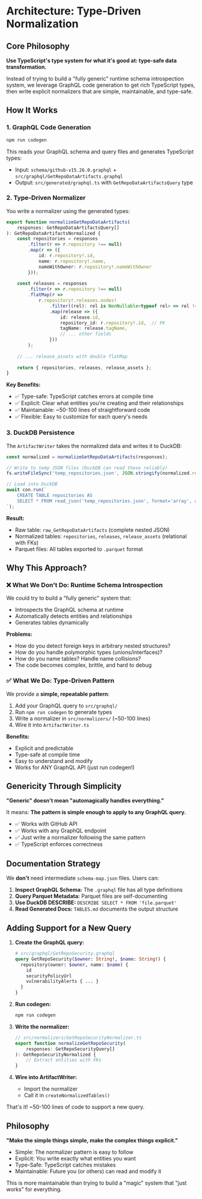 # Architecture: Type-Driven Normalization

## Core Philosophy

**Use TypeScript's type system for what it's good at: type-safe data transformation.**

Instead of trying to build a "fully generic" runtime schema introspection system, we leverage GraphQL code generation to get rich TypeScript types, then write explicit normalizers that are simple, maintainable, and type-safe.

## How It Works

### 1. GraphQL Code Generation
```bash
npm run codegen
```

This reads your GraphQL schema and query files and generates TypeScript types:
- Input: `schema/github-v15.26.0.graphql` + `src/graphql/GetRepoDataArtifacts.graphql`
- Output: `src/generated/graphql.ts` with `GetRepoDataArtifactsQuery` type

### 2. Type-Driven Normalizer
You write a normalizer using the generated types:

```typescript
export function normalizeGetRepoDataArtifacts(
    responses: GetRepoDataArtifactsQuery[]
): GetRepoDataArtifactsNormalized {
    const repositories = responses
        .filter(r => r.repository !== null)
        .map(r => ({
            id: r.repository!.id,
            name: r.repository!.name,
            nameWithOwner: r.repository!.nameWithOwner
        }));
    
    const releases = responses
        .filter(r => r.repository !== null)
        .flatMap(r =>
            r.repository!.releases.nodes!
                .filter((rel): rel is NonNullable<typeof rel> => rel !== null)
                .map(release => ({
                    id: release.id,
                    repository_id: r.repository!.id,  // FK
                    tagName: release.tagName,
                    // ... other fields
                }))
        );
    
    // ... release_assets with double flatMap
    
    return { repositories, releases, release_assets };
}
```

**Key Benefits:**
- ✅ Type-safe: TypeScript catches errors at compile time
- ✅ Explicit: Clear what entities you're creating and their relationships
- ✅ Maintainable: ~50-100 lines of straightforward code
- ✅ Flexible: Easy to customize for each query's needs

### 3. DuckDB Persistence

The `ArtifactWriter` takes the normalized data and writes it to DuckDB:

```typescript
const normalized = normalizeGetRepoDataArtifacts(responses);

// Write to temp JSON files (DuckDB can read these reliably)
fs.writeFileSync('temp_repositories.json', JSON.stringify(normalized.repositories));

// Load into DuckDB
await con.run(`
    CREATE TABLE repositories AS 
    SELECT * FROM read_json('temp_repositories.json', format='array', auto_detect=true)
`);
```

**Result:**
- Raw table: `raw_GetRepoDataArtifacts` (complete nested JSON)
- Normalized tables: `repositories`, `releases`, `release_assets` (relational with FKs)
- Parquet files: All tables exported to `.parquet` format

## Why This Approach?

### ❌ What We Don't Do: Runtime Schema Introspection

We could try to build a "fully generic" system that:
- Introspects the GraphQL schema at runtime
- Automatically detects entities and relationships
- Generates tables dynamically

**Problems:**
- How do you detect foreign keys in arbitrary nested structures?
- How do you handle polymorphic types (unions/interfaces)?
- How do you name tables? Handle name collisions?
- The code becomes complex, brittle, and hard to debug

### ✅ What We Do: Type-Driven Pattern

We provide a **simple, repeatable pattern**:
1. Add your GraphQL query to `src/graphql/`
2. Run `npm run codegen` to generate types
3. Write a normalizer in `src/normalizers/` (~50-100 lines)
4. Wire it into `ArtifactWriter.ts`

**Benefits:**
- Explicit and predictable
- Type-safe at compile time
- Easy to understand and modify
- Works for ANY GraphQL API (just run codegen!)

## Genericity Through Simplicity

**"Generic" doesn't mean "automagically handles everything."**

It means: **The pattern is simple enough to apply to any GraphQL query.**

- ✅ Works with GitHub API
- ✅ Works with any GraphQL endpoint
- ✅ Just write a normalizer following the same pattern
- ✅ TypeScript enforces correctness

## Documentation Strategy

We **don't** need intermediate `schema-map.json` files. Users can:

1. **Inspect GraphQL Schema:** The `.graphql` file has all type definitions
2. **Query Parquet Metadata:** Parquet files are self-documenting
3. **Use DuckDB DESCRIBE:** `DESCRIBE SELECT * FROM 'file.parquet'`
4. **Read Generated Docs:** `TABLES.md` documents the output structure

## Adding Support for a New Query

1. **Create the GraphQL query:**
   ```graphql
   # src/graphql/GetRepoSecurity.graphql
   query GetRepoSecurity($owner: String!, $name: String!) {
     repository(owner: $owner, name: $name) {
       id
       securityPolicyUrl
       vulnerabilityAlerts { ... }
     }
   }
   ```

2. **Run codegen:**
   ```bash
   npm run codegen
   ```

3. **Write the normalizer:**
   ```typescript
   // src/normalizers/GetRepoSecurityNormalizer.ts
   export function normalizeGetRepoSecurity(
       responses: GetRepoSecurityQuery[]
   ): GetRepoSecurityNormalized {
       // Extract entities with FKs
   }
   ```

4. **Wire into ArtifactWriter:**
   - Import the normalizer
   - Call it in `createNormalizedTables()`

That's it! ~50-100 lines of code to support a new query.

## Philosophy

**"Make the simple things simple, make the complex things explicit."**

- Simple: The normalizer pattern is easy to follow
- Explicit: You write exactly what entities you want
- Type-Safe: TypeScript catches mistakes
- Maintainable: Future you (or others) can read and modify it

This is more maintainable than trying to build a "magic" system that "just works" for everything.
